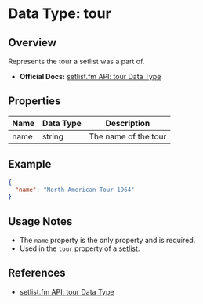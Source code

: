 # Data Type: tour

## Overview

Represents the tour a setlist was a part of.

- **Official Docs:** [setlist.fm API: tour Data Type](https://api.setlist.fm/docs/1.0/json_Tour.html)

## Properties

| Name | Data Type | Description           |
|------|-----------|----------------------|
| name | string    | The name of the tour |

## Example

```json
{
  "name": "North American Tour 1964"
}
```

## Usage Notes

- The `name` property is the only property and is required.
- Used in the `tour` property of a [setlist](https://api.setlist.fm/docs/1.0/json_Setlist.html).

## References
- [setlist.fm API: tour Data Type](https://api.setlist.fm/docs/1.0/json_Tour.html) 